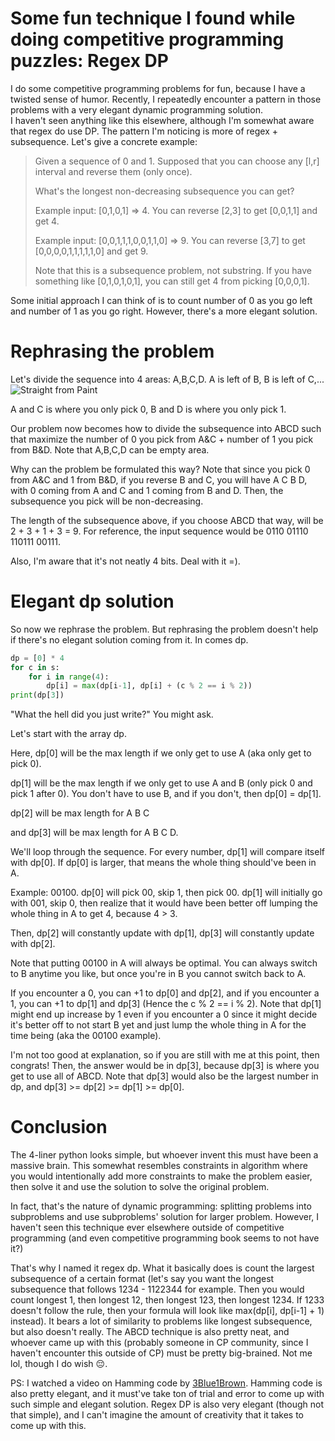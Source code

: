 # Some fun technique I found while doing competitive programming puzzles: Regex DP


I do some competitive programming problems for fun, because I have a twisted sense of humor. Recently, I repeatedly encounter a pattern in those problems with a very elegant dynamic programming solution. </br>
I haven't seen anything like this elsewhere, although I'm somewhat aware that regex do use DP. The pattern I'm noticing is more of regex + subsequence. Let's give a concrete example:

> Given a sequence of 0 and 1. Supposed that you can choose any [l,r] interval and reverse them (only once). </br>
>
> What's the longest non-decreasing subsequence you can get? 
>
> Example input: [0,1,0,1] => 4. You can reverse [2,3] to get [0,0,1,1] and get 4. 
>
> Example input: [0,0,1,1,1,0,0,1,1,0] => 9. You can reverse [3,7] to get [0,0,0,0,1,1,1,1,1,0] and get 9.
>
> Note that this is a subsequence problem, not substring. If you have something like [0,1,0,1,0,1], you can still get 4 from picking [0,0,0,1].

Some initial approach I can think of is to count number of 0 as you go left and number of 1 as you go right. However, there's a more elegant solution. </br>

# Rephrasing the problem
Let's divide the sequence into 4 areas: A,B,C,D. A is left of B, B is left of C,... </br>
![Straight from Paint](/images/dp.png)

A and C is where you only pick 0, B and D is where you only pick 1. </br>

Our problem now becomes how to divide the subsequence into ABCD such that maximize the number of 0 you pick from A&C + number of 1 you pick from B&D. Note that A,B,C,D can be empty area. </br>

Why can the problem be formulated this way? Note that since you pick 0 from A&C and 1 from B&D, if you reverse B and C, you will have A C B D, with 0 coming from A and C and 1 coming from B and D. Then, the subsequence you pick will be non-decreasing.

The length of the subsequence above, if you choose ABCD that way, will be 2 + 3 + 1 + 3 = 9. For reference, the input sequence would be 0110 01110 110111 00111. 

Also, I'm aware that it's not neatly 4 bits. Deal with it =).

# Elegant dp solution

So now we rephrase the problem. But rephrasing the problem doesn't help if there's no elegant solution coming from it.
In comes dp.

```python
dp = [0] * 4
for c in s:
	for i in range(4):
		dp[i] = max(dp[i-1], dp[i] + (c % 2 == i % 2))
print(dp[3])
```

"What the hell did you just write?" You might ask.

Let's start with the array dp.

Here, dp[0] will be the max length if we only get to use A (aka only get to pick 0).

dp[1] will be the max length if we only get to use A and B (only pick 0 and pick 1 after 0). You don't have to use B, and if you don't, then dp[0] = dp[1].

dp[2] will be max length for A B C

and dp[3] will be max length for A B C D. 

We'll loop through the sequence. For every number, dp[1] will compare itself with dp[0]. If dp[0] is larger, that means the whole thing should've been in A.

Example: 00100. dp[0] will pick 00, skip 1, then pick 00. dp[1] will initially go with 001, skip 0, then realize that it would have been better off lumping the whole thing in A to get 4, because 4 > 3.

Then, dp[2] will constantly update with dp[1], dp[3] will constantly update with dp[2].

Note that putting 00100 in A will always be optimal. You can always switch to B anytime you like, but once you're in B you cannot switch back to A.

If you encounter a 0, you can +1 to dp[0] and dp[2], and if you encounter a 1, you can +1 to dp[1] and dp[3] (Hence the c % 2 == i % 2). Note that dp[1] might end up increase by 1 even if you encounter a 0 since it might decide it's better off to not start B yet and just lump the whole thing in A for the time being (aka the 00100 example).

I'm not too good at explanation, so if you are still with me at this point, then congrats! Then, the answer would be in dp[3], because dp[3] is where you get to use all of ABCD. Note that dp[3] would also be the largest number in dp, and dp[3] >= dp[2] >= dp[1] >= dp[0].

# Conclusion

The 4-liner python looks simple, but whoever invent this must have been a massive brain. This somewhat resembles constraints in algorithm where you would intentionally add more constraints to make the problem easier, then solve it and use the solution to solve the original problem.

In fact, that's the nature of dynamic programming: splitting problems into subproblems and use subproblems' solution for larger problem. However, I haven't seen this technique ever elsewhere outside of competitive programming (and even competitive programming book seems to not have it?)

That's why I named it regex dp. What it basically does is count the largest subsequence of a certain format (let's say you want the longest subsequence that follows 1234 - 1122344 for example. Then you would count longest 1, then longest 12, then longest 123, then longest 1234. If 1233 doesn't follow the rule, then your formula will look like max(dp[i], dp[i-1] + 1) instead). It bears a lot of similarity to problems like longest subsequence, but also doesn't really. The ABCD technique is also pretty neat, and whoever came up with this (probably someone in CP community, since I haven't encounter this outside of CP) must be pretty big-brained. Not me lol, though I do wish 😔.

PS: I watched a video on Hamming code by [3Blue1Brown](https://www.youtube.com/watch?v=X8jsijhllIA). Hamming code is also pretty elegant, and it must've take ton of trial and error to come up with such simple and elegant solution. Regex DP is also very elegant (though not that simple), and I can't imagine the amount of creativity that it takes to come up with this.
